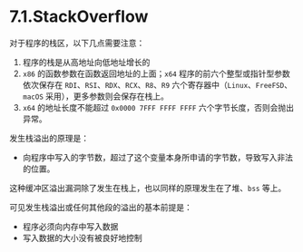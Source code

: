 # 7.1.StackOverflow

对于程序的栈区，以下几点需要注意：

1. 程序的栈是从高地址向低地址增长的
2. `x86` 的函数参数在函数返回地址的上面；`x64` 程序的前六个整型或指针型参数依次保存在 `RDI`、`RSI`、`RDX`、`RCX`、`R8`、`R9` 六个寄存器中（`Linux`、`FreeFSD`、`macOS` 采用），更多参数则会保存在栈上。
3. `x64` 的地址长度不能超过 `0x0000 7FFF FFFF FFFF` 六个字节长度，否则会抛出异常。

发生栈溢出的原理是：

* 向程序中写入的字节数，超过了这个变量本身所申请的字节数，导致写入非法的位置。

这种缓冲区溢出漏洞除了发生在栈上，也以同样的原理发生在了堆、`bss` 等上。

可见发生栈溢出或任何其他段的溢出的基本前提是：

* 程序必须向内存中写入数据
* 写入数据的大小没有被良好地控制
